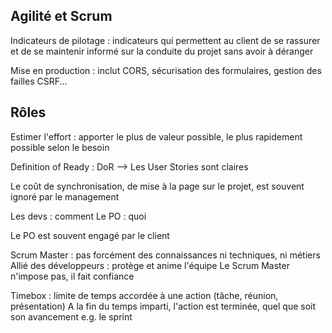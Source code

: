 ## Agilité et Scrum

Indicateurs de pilotage : indicateurs qui permettent au client de se rassurer et de se maintenir informé sur la conduite du projet sans avoir à déranger

Mise en production : inclut CORS, sécurisation des formulaires, gestion des failles CSRF...

## Rôles

Estimer l'effort : apporter le plus de valeur possible, le plus rapidement possible selon le besoin

Definition of Ready : DoR --> Les User Stories sont claires

Le coût de synchronisation, de mise à la page sur le projet, est souvent ignoré par le management

Les devs : comment
Le PO : quoi

Le PO est souvent engagé par le client

Scrum Master : pas forcément des connaissances ni techniques, ni métiers
Allié des développeurs : protège et anime l'équipe
Le Scrum Master n'impose pas, il fait confiance

Timebox : limite de temps accordée à une action (tâche, réunion, présentation)
A la fin du temps imparti, l'action est terminée, quel que soit son avancement
e.g. le sprint